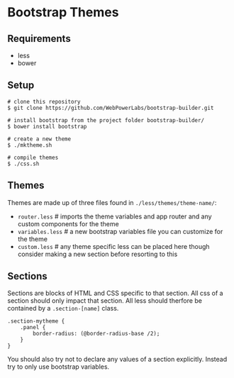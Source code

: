 Bootstrap Themes
================


Requirements
------------

* less
* bower


Setup
-----

	# clone this repository
	$ git clone https://github.com/WebPowerLabs/bootstrap-builder.git

	# install bootstrap from the project folder bootstrap-builder/
	$ bower install bootstrap

	# create a new theme
	$ ./mktheme.sh

	# compile themes
	$ ./css.sh


Themes
------

Themes are made up of three files found in `./less/themes/theme-name/`:

* `router.less` # imports the theme variables and app router and any custom components for the theme
* `variables.less` # a new bootstrap variables file you can customize for the theme
* `custom.less` # any theme specific less can be placed here though consider making a new section before resorting to this


Sections
--------

Sections are blocks of HTML and CSS specific to that section. All css of a section should only impact that section. All less should therfore be contained by a `.section-[name]` class.

	.section-mytheme {
		.panel {
			border-radius: (@border-radius-base /2);
		}
	}

You should also try not to declare any values of a section explicitly. Instead try to only use bootstrap variables.